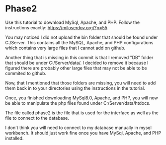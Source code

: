 # Phase2

Use this tutorial to download MySql, Apache, and PHP. Follow the instructions exactly: 
https://miloserdov.org/?p=55

You may noticed I did not upload the bin folder that should be found under C:/Server. This contains all the MySQL, Apache, and PHP configurations which contains very large files that I cannot add on github. 

Another thing that is missing in this commit is that I removed "DB" folder that should be under C:/Server/data/. I decided to remove it because I figured there are probably other large files that may not be able to be commited to github. 

Now, that I mentioned that those folders are missing, you will need to add them back in to your directories using the instructions in the tutorial. 

Once, you finished downloading MySql8.0, Apache, and PHP, you will now be able to manipulate the php files found under C:/Server/data/htdocs. 

The file called phase2 is the file that is used for the interface as well as the file to connect to the database. 

I don't think you will need to connect to my database manually in mysql workbench. It should just work fine once you have MySql, Apache, and PHP installed. 
